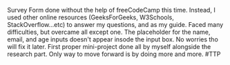 Survey Form done without the help of freeCodeCamp this time. Instead, I used other online resources (GeeksForGeeks, W3Schools, StackOverflow...etc) to answer my questions, and as my guide. Faced many difficulties, but overcame all except one. The placeholder for the name, email, and age inputs doesn't appear insode the input box. No worries tho will fix it later. First proper mini-project done all by myself alongside the research part. Only way to move forward is by doing more and more.
#TTP
